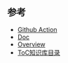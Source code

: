 ## 参考

- [Github Action](https://docs.github.com/cn/actions/learn-github-actions/usage-limits-billing-and-administration)
- [Doc](https://www.yuque.com/yuque/developer/doc#684fb2c5)
- [Overview](https://www.yuque.com/yuque/developer/api)
- [ToC知识库目录](https://www.yuque.com/yuque/developer/hq9l5y)
